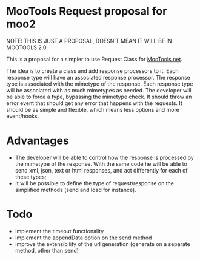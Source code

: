 MooTools Request proposal for moo2
==================================

NOTE: THIS IS JUST A PROPOSAL, DOESN'T MEAN IT WILL BE IN MOOTOOLS 2.0.

This is a proposal for a simpler to use Request Class for [MooTools.net](http://mootools.net "MooTools").

The idea is to create a class and add response processors to it.
Each response type will have an associated response processor.
The response type is associated with the mimetype of the response. Each response type will be associated with as much mimetypes as needed.
The developer will be able to force a type, bypassing the mimetype check.
It should throw an error event that should get any error that happens with the requests.
It should be as simple and flexible, which means less options and more event/hooks.

Advantages
==========

* The developer will be able to control how the response is processed by the mimetype of the response. With the same code he will be able to send xml, json, text or html responses, and act differently for each of these types;
* It will be possible to define the type of request/response on the simplified methods (send and load for instance).

Todo
====

* implement the timeout functionality
* implement the appendData option on the send method
* improve the extensibility of the url generation (generate on a separate method, other than send)